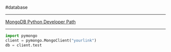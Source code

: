 #database 

-------------------------
[MongoDB Python Developer Path](https://learn.mongodb.com/learning-paths/mongodb-python-developer-path)

---

```python
import pymongo
client = pymongo.MongoClient("yourlink")
db = client.test
```
